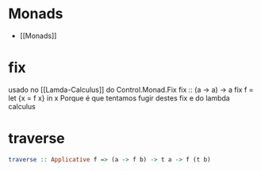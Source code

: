 
# Monads
* [[Monads]]

# fix 
usado no [[Lamda-Calculus]]
    do Control.Monad.Fix
    fix :: (a -> a) -> a
    fix f = let {x = f x} in x
Porque é que tentamos  fugir destes fix e do lambda calculus

# traverse
```Haskell
traverse :: Applicative f => (a -> f b) -> t a -> f (t b)
```
